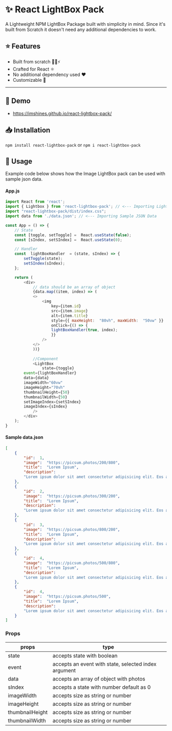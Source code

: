 # ✨ React LightBox Pack
A Lightweight NPM LightBox Package built with simplicity in mind. Since it's built from Scratch it doesn't need any additional dependencies to work.

## ⭐ Features
- Built from scratch 👨‍💻⚡
- Crafted for React ⚛
- No additional dependency used ❤
- Customizable 🎨
<hr />

## 🚀 Demo

- https://imshines.github.io/react-lightbox-pack/

## 📥 Installation

`npm install react-lightbox-pack`
or
`npm i react-lightbox-pack`

## 🍔 Usage

Example code below shows how the Image LightBox pack can be used with sample json data.

#### App.js

```javascript
import React from 'react';
import { Lightbox } from 'react-lightbox-pack'; // <--- Importing LightBox Pack
import "react-lightbox-pack/dist/index.css";
import data from './data.json'; // <--- Importing Sample JSON Data

const App = () => {
	// State
	const [toggle, setToggle] =  React.useState(false);
	const [sIndex, setSIndex] =  React.useState(0);

	// Handler
	const  lightBoxHandler  = (state, sIndex) => {
		setToggle(state);
		setSIndex(sIndex);
	};

	return (
		<div>
			// data should be an array of object
			{data.map((item, index) => (
			<>
				<img
					key={item.id}
					src={item.image}
					alt={item.title}
					style={{ maxHeight:  "80vh", maxWidth:  "50vw" }}
					onClick={() => {
					lightBoxHandler(true, index);
					}}
				/>
			</>
			))}
			
			//Component
			<LightBox
				state={toggle}
        event={lightBoxHandler}
        data={data}
        imageWidth="60vw"
        imageHeight="70vh"
        thumbnailHeight={50}
        thumbnailWidth={50}
        setImageIndex={setSIndex}
        imageIndex={sIndex}
			/>
		</div>
	);
}
```

#### Sample data.json

```json
[
	{
		"id":  1,
		"image":  "https://picsum.photos/200/800",
		"title":  "Lorem Ipsum",
		"description":
		"Lorem ipsum dolor sit amet consectetur adipisicing elit. Eos assumenda, velit explicabo non at consequuntur accusamus hic optio alias error nisi sunt sint veniam aperiam similique dolor fugit itaque minima!"
	},
	{
		"id":  2,
		"image":  "https://picsum.photos/300/200",
		"title":  "Lorem Ipsum",
		"description":
		"Lorem ipsum dolor sit amet consectetur adipisicing elit. Eos assumenda, velit explicabo non at consequuntur accusamus hic optio alias error nisi sunt sint veniam aperiam similique dolor fugit itaque minima!"
	},
	{
		"id":  3,
		"image":  "https://picsum.photos/800/200",
		"title":  "Lorem Ipsum",
		"description":
		"Lorem ipsum dolor sit amet consectetur adipisicing elit. Eos assumenda, velit explicabo non at consequuntur accusamus hic optio alias error nisi sunt sint veniam aperiam similique dolor fugit itaque minima!"
	},
	{
		"id":  4,
		"image":  "https://picsum.photos/500/800",
		"title":  "Lorem Ipsum",
		"description":
		"Lorem ipsum dolor sit amet consectetur adipisicing elit. Eos assumenda, velit explicabo non at consequuntur accusamus hic optio alias error nisi sunt sint veniam aperiam similique dolor fugit itaque minima!"
	},
	{
		"id":  4,
		"image":  "https://picsum.photos/500",
		"title":  "Lorem Ipsum",
		"description":
		"Lorem ipsum dolor sit amet consectetur adipisicing elit. Eos assumenda, velit explicabo non at consequuntur accusamus hic optio alias error nisi sunt sint veniam aperiam similique dolor fugit itaque minima!"
	}
]
```

### Props

|props|type|
|--|--|
|state| accepts state with boolean|
|event| accepts an event with state, selected index argument|
|data| accepts an array of object with photos|
|sIndex|accepts a state with number default as 0|
|imageWidth|accepts size as string or number|
|imageHeight|accepts size as string or number|
|thumbnailHeight|accepts size as string or number|
|thumbnailWidth|accepts size as string or number|
